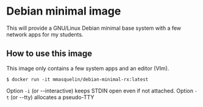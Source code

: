 # Debian minimal image
This will provide a GNU/Linux Debian minimal base system with a few network apps for my students.

## How to use this image
This image only contains a few system apps and an editor (VIm). 

`
$ docker run -it mmasquelin/debian-minimal-rx:latest
`

Option `-i` (or --interactive) keeps STDIN open even if not attached.
Option `-t` (or --tty) allocates a pseudo-TTY
